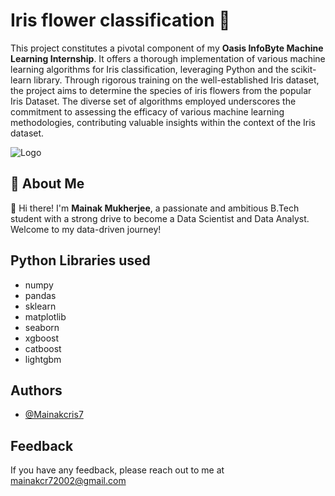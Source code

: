 
# Iris flower classification 🌸

This project constitutes a pivotal component of my **Oasis InfoByte Machine Learning Internship**. It offers a thorough implementation of various machine learning algorithms for Iris classification, leveraging Python and the scikit-learn library. Through rigorous training on the well-established Iris dataset, the project aims to determine the species of iris flowers from the popular Iris Dataset. The diverse set of algorithms employed underscores the commitment to assessing the efficacy of various machine learning methodologies, contributing valuable insights within the context of the Iris dataset.













![Logo]([https://editor.analyticsvidhya.com/uploads/51518iris%20img1.png](https://hips.hearstapps.com/hmg-prod/images/gettyimages-1157759107-64c9396275685.jpg?crop=0.888015717092338xw:1xh;center,top&resize=1200:*))


## 🚀 About Me
👋 Hi there! I'm **Mainak Mukherjee**, a passionate and ambitious B.Tech student with a strong drive to become a Data Scientist and Data Analyst. Welcome to my data-driven journey!



## Python Libraries used

- numpy
- pandas
- sklearn
- matplotlib
- seaborn
- xgboost
- catboost
- lightgbm


## Authors

- [@Mainakcris7](https://github.com/Mainakcris7)


## Feedback

If you have any feedback, please reach out to me at mainakcr72002@gmail.com

